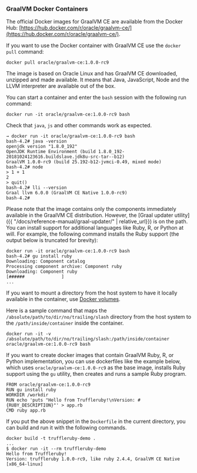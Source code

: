 ### GraalVM Docker Containers

The official Docker images for GraalVM CE are available from the Docker Hub:
[https://hub.docker.com/r/oracle/graalvm-ce/](https://hub.docker.com/r/oracle/graalvm-ce/).

If you want to use the Docker container with GraalVM CE use the `docker pull` command:
```
docker pull oracle/graalvm-ce:1.0.0-rc9
```

The image is based on Oracle Linux and has GraalVM CE downloaded, unzipped and made available.
It means that Java, JavaScript, Node and the LLVM interpreter are available out of the box.

You can start a container and enter the `bash` session with the following run command:
```
docker run -it oracle/graalvm-ce:1.0.0-rc9 bash
```

Check that `java`, `js` and other commands work as expected.
```
→ docker run -it oracle/graalvm-ce:1.0.0-rc9 bash
bash-4.2# java -version
openjdk version "1.8.0_192"
OpenJDK Runtime Environment (build 1.8.0_192-20181024123616.buildslave.jdk8u-src-tar--b12)
GraalVM 1.0.0-rc9 (build 25.192-b12-jvmci-0.49, mixed mode)
bash-4.2# node
> 1 + 1
2
> quit()
bash-4.2# lli --version
Graal llvm 6.0.0 (GraalVM CE Native 1.0.0-rc9)
bash-4.2#
```

Please note that the image contains only the components immediately available in the GraalVM CE distribution.
However, the [Graal updater utility]({{ "/docs/reference-manual/graal-updater/" | relative_url}}) is on the path.
You can install support for additional languages like Ruby, R, or Python at will. For example, the following command
installs the Ruby support (the output below is truncated for brevity):

```
docker run -it oracle/graalvm-ce:1.0.0-rc9 bash
bash-4.2# gu install ruby
Downloading: Component catalog
Processing component archive: Component ruby
Downloading: Component ruby
[######              ]
...
```

If you want to mount a directory from the host system to have it locally available in the container,
use [Docker volumes](https://docs.docker.com/storage/volumes/#choose-the--v-or---mount-flag).

Here is a sample command that maps the `/absolute/path/to/dir/no/trailing/slash` directory from the host system to the `/path/inside/container` inside the container.

```
docker run -it -v /absolute/path/to/dir/no/trailing/slash:/path/inside/container oracle/graalvm-ce:1.0.0-rc9 bash
```

If you want to create docker images that contain GraalVM Ruby, R, or Python implementation, you can use dockerfiles like the example below, which uses `oracle/graalvm-ce:1.0.0-rc9` as the base image, installs Ruby support using the `gu` utility, then creates and runs a sample Ruby program.

```
FROM oracle/graalvm-ce:1.0.0-rc9
RUN gu install ruby
WORKDIR /workdir
RUN echo 'puts "Hello from Truffleruby!\nVersion: #{RUBY_DESCRIPTION}"' > app.rb
CMD ruby app.rb
```

If you put the above snippet in the `Dockerfile` in the current directory,
you can build and run it with the following commands.

```
docker build -t truffleruby-demo .
...
$ docker run -it --rm truffleruby-demo
Hello from Truffleruby!
Version: truffleruby 1.0.0-rc9, like ruby 2.4.4, GraalVM CE Native [x86_64-linux]
```
